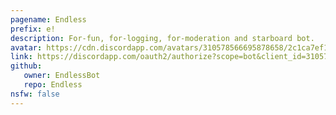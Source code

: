 ```yaml
---
pagename: Endless
prefix: e!
description: For-fun, for-logging, for-moderation and starboard bot.
avatar: https://cdn.discordapp.com/avatars/310578566695878658/2c1ca7ef1e1b58e5a686b413b6d756c5.png
link: https://discordapp.com/oauth2/authorize?scope=bot&client_id=310578566695878658&permissions=8
github:
   owner: EndlessBot
   repo: Endless
nsfw: false
---
```

